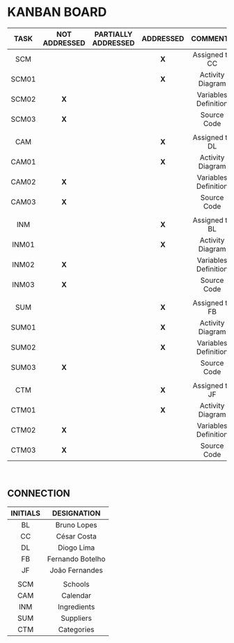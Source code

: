 # KANBAN BOARD

|  TASK | NOT ADDRESSED | PARTIALLY ADDRESSED | ADDRESSED |       COMMENTS       |
|:-----:|:-------------:|:-------------------:|:---------:|:--------------------:|
|  SCM  |               |                     |   **X**   |    Assigned to CC    |
| SCM01 |               |                     |   **X**   |   Activity Diagram   |
| SCM02 |     **X**     |                     |           | Variables Definition |
| SCM03 |     **X**     |                     |           |      Source Code     |
|       |               |                     |           |                      |
|  CAM  |               |                     |   **X**   |    Assigned to DL    |
| CAM01 |               |                     |   **X**   |   Activity Diagram   |
| CAM02 |     **X**     |                     |           | Variables Definition |
| CAM03 |     **X**     |                     |           |      Source Code     |
|       |               |                     |           |                      |
|  INM  |               |                     |   **X**   |    Assigned to BL    |
| INM01 |               |                     |   **X**   |   Activity Diagram   |
| INM02 |     **X**     |                     |           | Variables Definition |
| INM03 |     **X**     |                     |           |      Source Code     |
|       |               |                     |           |                      |
|  SUM  |               |                     |   **X**   |    Assigned to FB    |
| SUM01 |               |                     |   **X**   |   Activity Diagram   |
| SUM02 |               |                     |   **X**   | Variables Definition |
| SUM03 |     **X**     |                     |           |      Source Code     |
|       |               |                     |           |                      |
|  CTM  |               |                     |   **X**   |    Assigned to JF    |
| CTM01 |               |                     |   **X**   |   Activity Diagram   |
| CTM02 |     **X**     |                     |           | Variables Definition |
| CTM03 |     **X**     |                     |           |      Source Code     |

</br>

## CONNECTION

| INITIALS |    DESIGNATION   |
|:--------:|:----------------:|
|    BL    |    Bruno Lopes   |
|    CC    |    César Costa   |
|    DL    |    Diogo Lima    |
|    FB    | Fernando Botelho |
|    JF    |  João Fernandes  |
|          |                  |
|    SCM   |   Schools   |
|    CAM   |   Calendar  |
|    INM   | Ingredients |
|    SUM   |  Suppliers  |
|    CTM   |  Categories |
